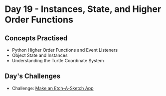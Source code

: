 # Day 19 - Instances, State, and Higher Order Functions
## Concepts Practised
- Python Higher Order Functions and Event Listeners
- Object State and Instances
- Understanding the Turtle Coordinate System

## Day's Challenges
- Challenge: [Make an Etch-A-Sketch App](https://github.com/mgiammal/100daysofcode/tree/main/day19/etchasketch)
